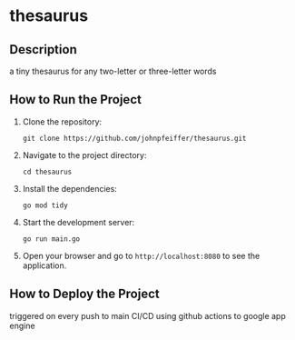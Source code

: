 # thesaurus

## Description

a tiny thesaurus for any two-letter or three-letter words

## How to Run the Project

1. Clone the repository:
   ```
   git clone https://github.com/johnpfeiffer/thesaurus.git
   ```
2. Navigate to the project directory:
   ```
   cd thesaurus
   ```
3. Install the dependencies:
   ```
   go mod tidy
   ```
4. Start the development server:
   ```
   go run main.go
   ```
5. Open your browser and go to `http://localhost:8080` to see the application.

## How to Deploy the Project

triggered on every push to main
CI/CD using github actions to google app engine

